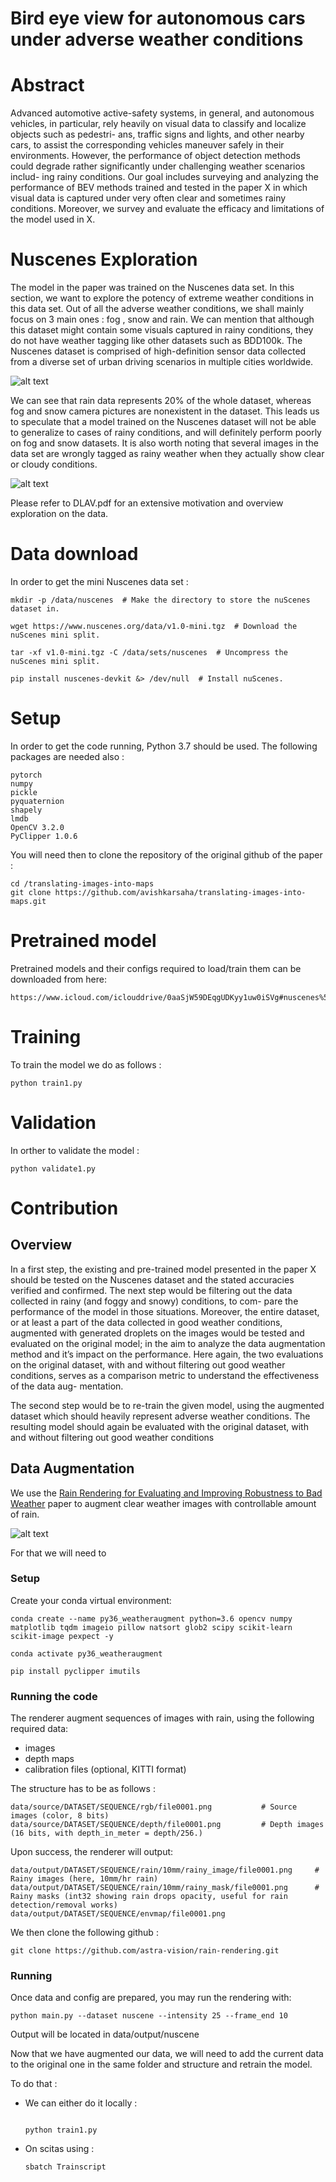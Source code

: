 # Bird eye view for autonomous cars under adverse weather conditions

# Abstract 
Advanced automotive active-safety systems, in general, and autonomous vehicles, in
particular, rely heavily on visual data to classify and localize objects such as pedestri-
ans, traffic signs and lights, and other nearby cars, to assist the corresponding vehicles
maneuver safely in their environments. However, the performance of object detection
methods could degrade rather significantly under challenging weather scenarios includ-
ing rainy conditions. Our goal includes surveying and analyzing the performance of
BEV methods trained and tested in the paper X in which visual data is captured under
very often clear and sometimes rainy conditions. Moreover, we survey and evaluate
the efficacy and limitations of the model used in X.

# Nuscenes Exploration
The model in the paper was trained on the Nuscenes data set. In this section, we want to
explore the potency of extreme weather conditions in this data set. Out of all the adverse
weather conditions, we shall mainly focus on 3 main ones : fog , snow and rain. We can
mention that although this dataset might contain some visuals captured in rainy conditions,
they do not have weather tagging like other datasets such as BDD100k. The Nuscenes
dataset is comprised of high-definition sensor data collected from a diverse set of urban
driving scenarios in multiple cities worldwide. 

![alt text](https://github.com/SimoKerraz/BEV_bad_weather_gr59/blob/main/afterRain.png)

We can see that rain data represents 20% of the whole dataset, whereas fog and snow
camera pictures are nonexistent in the dataset. This leads us to speculate that a model
trained on the Nuscenes dataset will not be able to generalize to cases of rainy conditions,
and will definitely perform poorly on fog and snow datasets. It is also worth noting that
several images in the data set are wrongly tagged as rainy weather when they actually show
clear or cloudy conditions.
 
![alt text](https://github.com/SimoKerraz/BEV_bad_weather_gr59/blob/main/Rplot.jpeg)


Please refer to DLAV.pdf for an extensive motivation and overview exploration on the data. 

# Data download
In order to get the mini Nuscenes data set : 
```
mkdir -p /data/nuscenes  # Make the directory to store the nuScenes dataset in.

wget https://www.nuscenes.org/data/v1.0-mini.tgz  # Download the nuScenes mini split.

tar -xf v1.0-mini.tgz -C /data/sets/nuscenes  # Uncompress the nuScenes mini split.

pip install nuscenes-devkit &> /dev/null  # Install nuScenes.

```
 

# Setup 
In order to get the code running, Python 3.7 should be used. The following packages are needed also : 

```
pytorch
numpy
pickle
pyquaternion
shapely
lmdb
OpenCV 3.2.0
PyClipper 1.0.6
```

You will need then to clone the repository of the original github of the paper : 


```
cd /translating-images-into-maps 
git clone https://github.com/avishkarsaha/translating-images-into-maps.git

```




# Pretrained model

Pretrained models and their configs required to load/train them can be downloaded from here:
```
https://www.icloud.com/iclouddrive/0aaSjW59DEqgUDKyy1uw0iSVg#nuscenes%5Fdata

```
# Training 
 
To train the model we do as follows : 
```
python train1.py

```
# Validation 

In orther to validate the model : 
```
python validate1.py

```


# Contribution 
## Overview 

In a first step, the existing and pre-trained model presented in the paper X should be tested
on the Nuscenes dataset and the stated accuracies verified and confirmed. The next step
would be filtering out the data collected in rainy (and foggy and snowy) conditions, to com-
pare the performance of the model in those situations. Moreover, the entire dataset, or at
least a part of the data collected in good weather conditions, augmented with generated
droplets on the images would be tested and evaluated on the original model; in the aim to
analyze the data augmentation method and it’s impact on the performance. Here again,
the two evaluations on the original dataset, with and without filtering out good weather
conditions, serves as a comparison metric to understand the effectiveness of the data aug-
mentation.

The second step would be to re-train the given model, using the augmented dataset which
should heavily represent adverse weather conditions. The resulting model should again be
evaluated with the original dataset, with and without filtering out good weather conditions

## Data Augmentation

We use the [Rain Rendering for Evaluating and Improving Robustness to Bad Weather](https://arxiv.org/abs/2009.03683) paper to augment clear weather images with controllable amount of rain. 

![alt text](https://github.com/SimoKerraz/BEV_bad_weather_gr59/blob/main/Rendering.png)

For that we will need to 

 ### Setup
Create your conda virtual environment:

```
conda create --name py36_weatheraugment python=3.6 opencv numpy matplotlib tqdm imageio pillow natsort glob2 scipy scikit-learn scikit-image pexpect -y

conda activate py36_weatheraugment

pip install pyclipper imutils

```

### Running the code
The renderer augment sequences of images with rain, using the following required data:

* images
* depth maps
* calibration files (optional, KITTI format)
 
The structure has to be as follows : 
```
data/source/DATASET/SEQUENCE/rgb/file0001.png           # Source images (color, 8 bits)
data/source/DATASET/SEQUENCE/depth/file0001.png         # Depth images (16 bits, with depth_in_meter = depth/256.)
```

Upon success, the renderer will output:
```
data/output/DATASET/SEQUENCE/rain/10mm/rainy_image/file0001.png     # Rainy images (here, 10mm/hr rain)
data/output/DATASET/SEQUENCE/rain/10mm/rainy_mask/file0001.png      # Rainy masks (int32 showing rain drops opacity, useful for rain detection/removal works) 
data/output/DATASET/SEQUENCE/envmap/file0001.png       

```

We then clone the following github : 

```
git clone https://github.com/astra-vision/rain-rendering.git
```

### Running

Once data and config are prepared, you may run the rendering with:

```
python main.py --dataset nuscene --intensity 25 --frame_end 10 

```

Output will be located in data/output/nuscene

Now that we have augmented our data, we will need to add the current data to the original one in the same folder and structure and retrain the model. 

To do that : 

 * We can either do it locally : 
    ```
 
    python train1.py 
    
    ```
 * On scitas using : 
    ```
    sbatch Trainscript
 
    ```
    





